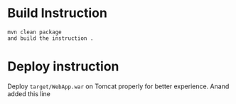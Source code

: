

# Build Instruction


```
mvn clean package
and build the instruction .
```

# Deploy instruction

Deploy ```target/WebApp.war``` on Tomcat properly for better experience.
Anand added this line
